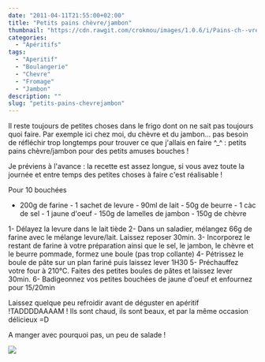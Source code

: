 ```yaml
---
date: "2011-04-11T21:55:00+02:00"
title: "Petits pains chèvre/jambon"
thumbnail: "https://cdn.rawgit.com/crokmou/images/1.0.6/i/Pains-ch--vre.jambon.jpg"
categories:
  - "Apéritifs"
tags:
  - "Aperitif"
  - "Boulangerie"
  - "Chevre"
  - "Fromage"
  - "Jambon"
description: ""
slug: "petits-pains-chevrejambon"
---
```


Il reste toujours de petites choses dans le frigo dont on ne sait pas toujours quoi faire. Par exemple ici chez moi, du chèvre et du jambon... pas besoin de réfléchir trop longtemps pour trouver ce que j'allais en faire ^_^ : petits pains chèvre/jambon pour des petits amuses bouches !

Je préviens à l'avance : la recette est assez longue, si vous avez toute la journée et entre temps des petites choses à faire c'est réalisable !

Pour 10 bouchées

- 200g de farine - 1 sachet de levure - 90ml de lait - 50g de beurre - 1 càc de sel - 1 jaune d'oeuf - 150g de lamelles de jambon - 150g de chèvre

1- Délayez la levure dans le lait tiède 2- Dans un saladier, mélangez 66g de farine avec le mélange levure/lait. Laissez reposer 30min. 3- Incorporez le restant de farine à votre préparation ainsi que le sel, le jambon, le chèvre et le beurre pommade, formez une boule (pas trop collante) 4- Pétrissez le boule de pâte sur un plan fariné puis laissez lever 1H30 5- Préchauffez votre four à 210°C. Faites des petites boules de pâtes et laissez lever 30min. 6- Badigeonnez vos petites bouchées de jaune d'oeuf et enfournez pour 15/20min

Laissez quelque peu refroidir avant de déguster en apéritif !TADDDDAAAAM ! Ils sont chaud, ils sont beaux, et par la même occasion délicieux =D

A manger avec pourquoi pas, un peu de salade !

[![](http://4.bp.blogspot.com/-2bLosyMFac4/TxhFg0sR2dI/AAAAAAAABec/Mzg1OnlXUmM/s1600/Signature+copie.jpg)](http://4.bp.blogspot.com/-2bLosyMFac4/TxhFg0sR2dI/AAAAAAAABec/Mzg1OnlXUmM/s1600/Signature+copie.jpg)

 